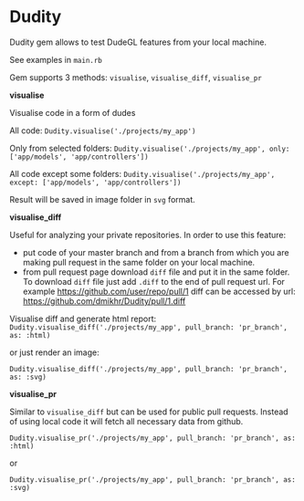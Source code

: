 # Dudity

Dudity gem allows to test DudeGL features from your local machine.

See examples in `main.rb`

Gem supports 3 methods: `visualise`, `visualise_diff`, `visualise_pr`


**visualise**

Visualise code in a form of dudes

All code:
`Dudity.visualise('./projects/my_app')`

Only from selected folders:
`Dudity.visualise('./projects/my_app', only: ['app/models', 'app/controllers'])`

All code except some folders:
`Dudity.visualise('./projects/my_app', except: ['app/models', 'app/controllers'])`

Result will be saved in image folder in `svg` format.


**visualise_diff**

Useful for analyzing your private repositories.
In order to use this feature:
* put code of your master branch and from a branch from which you are making pull request in the same folder on your local machine.
* from pull request page download `diff` file and put it in the same folder. To download `diff` file just add `.diff` to the end of pull request url. For example https://github.com/user/repo/pull/1 diff can be accessed by url: https://github.com/dmikhr/Dudity/pull/1.diff

Visualise diff and generate html report:
`Dudity.visualise_diff('./projects/my_app', pull_branch: 'pr_branch', as: :html)`

or just render an image:

`Dudity.visualise_diff('./projects/my_app', pull_branch: 'pr_branch', as: :svg)`

**visualise_pr**

Similar to `visualise_diff` but can be used for public pull requests. Instead of using local code it will fetch all necessary data from github.

`Dudity.visualise_pr('./projects/my_app', pull_branch: 'pr_branch', as: :html)`

or

`Dudity.visualise_pr('./projects/my_app', pull_branch: 'pr_branch', as: :svg)`
